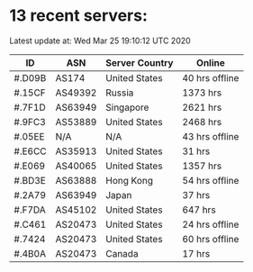 # 13 recent servers:

Latest update at: Wed Mar 25 19:10:12 UTC 2020

| ID | ASN | Server Country | Online |
| -- | --- | -------------- | ------ |
| #.D09B | AS174 | United States | 40 hrs offline |
| #.15CF | AS49392 | Russia | 1373 hrs |
| #.7F1D | AS63949 | Singapore | 2621 hrs |
| #.9FC3 | AS53889 | United States | 2468 hrs |
| #.05EE | N/A | N/A | 43 hrs offline |
| #.E6CC | AS35913 | United States | 31 hrs |
| #.E069 | AS40065 | United States | 1357 hrs |
| #.BD3E | AS63888 | Hong Kong | 54 hrs offline |
| #.2A79 | AS63949 | Japan | 37 hrs |
| #.F7DA | AS45102 | United States | 647 hrs |
| #.C461 | AS20473 | United States | 24 hrs offline |
| #.7424 | AS20473 | United States | 60 hrs offline |
| #.4B0A | AS20473 | Canada | 17 hrs |

